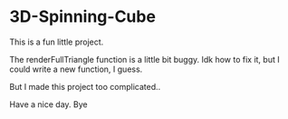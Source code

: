 # 3D-Spinning-Cube

This is a fun little project. 

The renderFullTriangle function is a little bit buggy. Idk how to fix it, but I could write a new function, I guess.

But I made this project too complicated..

Have a nice day.
Bye
